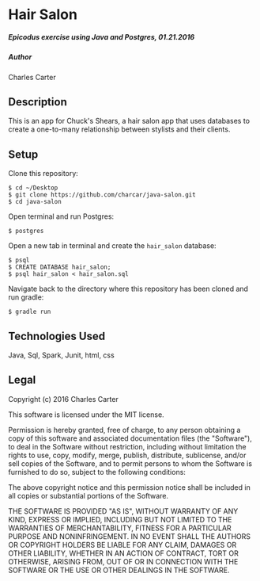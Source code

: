 # Hair Salon

##### Epicodus exercise using Java and Postgres, 01.21.2016

##### Author
Charles Carter

## Description
This is an app for Chuck's Shears, a hair salon app that uses databases to create a one-to-many relationship between stylists and their clients.

## Setup

Clone this repository:
```
$ cd ~/Desktop
$ git clone https://github.com/charcar/java-salon.git
$ cd java-salon
```

Open terminal and run Postgres:
```
$ postgres
```

Open a new tab in terminal and create the `hair_salon` database:
```
$ psql
$ CREATE DATABASE hair_salon;
$ psql hair_salon < hair_salon.sql
```

Navigate back to the directory where this repository has been cloned and run gradle:
```
$ gradle run
```

## Technologies Used

Java, Sql, Spark, Junit, html, css


## Legal

Copyright (c) 2016 Charles Carter

This software is licensed under the MIT license.

Permission is hereby granted, free of charge, to any person obtaining a copy
of this software and associated documentation files (the "Software"), to deal
in the Software without restriction, including without limitation the rights
to use, copy, modify, merge, publish, distribute, sublicense, and/or sell
copies of the Software, and to permit persons to whom the Software is
furnished to do so, subject to the following conditions:

The above copyright notice and this permission notice shall be included in
all copies or substantial portions of the Software.

THE SOFTWARE IS PROVIDED "AS IS", WITHOUT WARRANTY OF ANY KIND, EXPRESS OR
IMPLIED, INCLUDING BUT NOT LIMITED TO THE WARRANTIES OF MERCHANTABILITY,
FITNESS FOR A PARTICULAR PURPOSE AND NONINFRINGEMENT. IN NO EVENT SHALL THE
AUTHORS OR COPYRIGHT HOLDERS BE LIABLE FOR ANY CLAIM, DAMAGES OR OTHER
LIABILITY, WHETHER IN AN ACTION OF CONTRACT, TORT OR OTHERWISE, ARISING FROM,
OUT OF OR IN CONNECTION WITH THE SOFTWARE OR THE USE OR OTHER DEALINGS IN
THE SOFTWARE.
